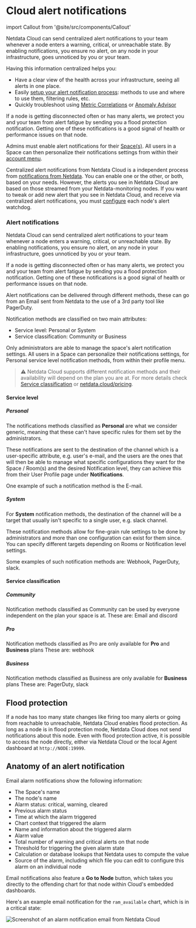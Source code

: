 # Cloud alert notifications

import Callout from '@site/src/components/Callout'

Netdata Cloud can send centralized alert notifications to your team whenever a node enters a warning, critical, or
unreachable state. By enabling notifications, you ensure no alert, on any node in your infrastructure, goes unnoticed by
you or your team.

Having this information centralized helps you:
* Have a clear view of the health across your infrastructure, seeing all alerts in one place.
* Easily [setup your alert notification process](https://github.com/netdata/netdata/blob/master/docs/cloud/alerts-notifications/manage-notification-methods.md): 
methods to use and where to use them, filtering rules, etc.
* Quickly troubleshoot using [Metric Correlations](https://github.com/netdata/netdata/blob/master/docs/cloud/insights/metric-correlations.md)
or [Anomaly Advisor](https://github.com/netdata/netdata/blob/master/docs/cloud/insights/anomaly-advisor.md)

If a node is getting disconnected often or has many alerts, we protect you and your team from alert fatigue by sending
you a flood protection notification. Getting one of these notifications is a good signal of health or performance issues
on that node.

Admins must enable alert notifications for their [Space(s)](https://github.com/netdata/netdata/blob/master/docs/cloud/alerts-notifications/manage-notification-methods.md#manage-space-notification-settings). All users in a
Space can then personalize their notifications settings from within their [account
menu](https://github.com/netdata/netdata/blob/master/docs/cloud/alerts-notifications/#manage-user-notification-settings).

<Callout type="notice">

Centralized alert notifications from Netdata Cloud is a independent process from [notifications from
Netdata](https://github.com/netdata/netdata/blob/master/docs/monitor/enable-notifications.md). You can enable one or the other, or both, based on your needs. However,
the alerts you see in Netdata Cloud are based on those streamed from your Netdata-monitoring nodes. If you want to tweak
or add new alert that you see in Netdata Cloud, and receive via centralized alert notifications, you must
[configure](https://github.com/netdata/netdata/blob/master/health/REFERENCE.md) each node's alert watchdog.

</Callout>

### Alert notifications

Netdata Cloud can send centralized alert notifications to your team whenever a node enters a warning, critical, or unreachable state. By enabling notifications, 
you ensure no alert, on any node in your infrastructure, goes unnoticed by you or your team.

If a node is getting disconnected often or has many alerts, we protect you and your team from alert fatigue by sending you a flood protection notification. 
Getting one of these notifications is a good signal of health or performance issues on that node.

Alert notifications can be delivered through different methods, these can go from an Email sent from Netdata to the use of a 3rd party tool like PagerDuty.

Notification methods are classified on two main attributes:
* Service level: Personal or System
* Service classification: Community or Business

Only administrators are able to manage the space's alert notification settings.
All users in a Space can personalize their notifications settings, for Personal service level notification methods, from within their profile menu.

> ⚠️ Netdata Cloud supports different notification methods and their availability will depend on the plan you are at.
> For more details check [Service classification](#service-classification) or [netdata.cloud/pricing](https://www.netdata.cloud/pricing).

#### Service level

##### Personal

The notifications methods classified as **Personal** are what we consider generic, meaning that these can't have specific rules for them set by the administrators.

These notifications are sent to the destination of the channel which is a user-specific attribute, e.g. user's e-mail, and the users are the ones that will then be able to
manage what specific configurations they want for the Space / Room(s) and the desired Notification level, they can achieve this from their User Profile page under 
**Notifications**.

One example of such a notification method is the E-mail.

##### System

For **System** notification methods, the destination of the channel will be a target that usually isn't specific to a single user, e.g. slack channel.

These notification methods allow for fine-grain rule settings to be done by administrators and more than one configuration can exist for them since. You can specify 
different targets depending on Rooms or Notification level settings.

Some examples of such notification methods are: Webhook, PagerDuty, slack.

#### Service classification

##### Community

Notification methods classified as Community can be used by everyone independent on the plan your space is at.
These are: Email and discord

##### Pro

Notification methods classified as Pro are only available for **Pro** and **Business** plans
These are: webhook

##### Business

Notification methods classified as Business are only available for **Business** plans
These are: PagerDuty, slack

## Flood protection

If a node has too many state changes like firing too many alerts or going from reachable to unreachable, Netdata Cloud
enables flood protection. As long as a node is in flood protection mode, Netdata Cloud does not send notifications about
this node. Even with flood protection active, it is possible to access the node directly, either via Netdata Cloud or
the local Agent dashboard at `http://NODE:19999`.

## Anatomy of an alert notification

Email alarm notifications show the following information:

- The Space's name
- The node's name
- Alarm status: critical, warning, cleared
- Previous alarm status
- Time at which the alarm triggered
- Chart context that triggered the alarm
- Name and information about the triggered alarm
- Alarm value
- Total number of warning and critical alerts on that node
- Threshold for triggering the given alarm state
- Calculation or database lookups that Netdata uses to compute the value
- Source of the alarm, including which file you can edit to configure this alarm on an individual node

Email notifications also feature a **Go to Node** button, which takes you directly to the offending chart for that node
within Cloud's embedded dashboards.

Here's an example email notification for the `ram_available` chart, which is in a critical state:

![Screenshot of an alarm notification email from Netdata Cloud](https://user-images.githubusercontent.com/1153921/87461878-e933c480-c5c3-11ea-870b-affdb0801854.png)
